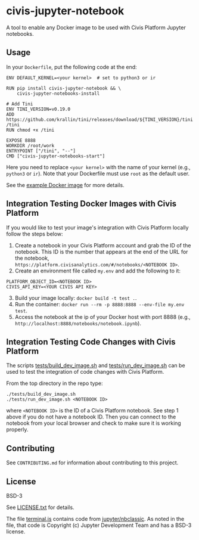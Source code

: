 civis-jupyter-notebook
======================

A tool to enable any Docker image to be used with Civis Platform Jupyter notebooks.

Usage
-----

In your `Dockerfile`, put the following code at the end:

```
ENV DEFAULT_KERNEL=<your kernel>  # set to python3 or ir

RUN pip install civis-jupyter-notebook && \
    civis-jupyter-notebooks-install

# Add Tini
ENV TINI_VERSION=v0.19.0
ADD https://github.com/krallin/tini/releases/download/${TINI_VERSION}/tini /tini
RUN chmod +x /tini

EXPOSE 8888
WORKDIR /root/work
ENTRYPOINT ["/tini", "--"]
CMD ["civis-jupyter-notebooks-start"]
```

Here you need to replace `<your kernel>` with the name of your kernel (e.g.,
`python3` or `ir`). Note that your Dockerfile must use
`root` as the default user.

See the [example Docker image](example/Dockerfile) for more details.

Integration Testing Docker Images with Civis Platform
-----------------------------------------------------

If you would like to test your image's integration with Civis Platform locally follow the steps below:

1. Create a notebook in your Civis Platform account and grab the ID of the notebook. This ID is the number
   that appears at the end of the URL for the notebook, `https://platform.civisanalytics.com/#/notebooks/<NOTEBOOK ID>`.
2. Create an environment file called `my.env` and add the following to it:

```
PLATFORM_OBJECT_ID=<NOTEBOOK ID>
CIVIS_API_KEY=<YOUR CIVIS API KEY>
```

3. Build your image locally: `docker build -t test .`.
4. Run the container: `docker run --rm -p 8888:8888 --env-file my.env test`.
5. Access the notebook at the ip of your Docker host with port 8888 (e.g., `http://localhost:8888/notebooks/notebook.ipynb`).

Integration Testing Code Changes with Civis Platform
----------------------------------------------------

The scripts [tests/build_dev_image.sh](./tests/build_dev_image.sh) and [tests/run_dev_image.sh](./tests/run_dev_image.sh) can be used to test the
integration of code changes with Civis Platform.

From the top directory in the repo type:

```
./tests/build_dev_image.sh
./tests/run_dev_image.sh <NOTEBOOK ID>
```

where `<NOTEBOOK ID>` is the ID of a Civis Platform notebook. See step 1 above if you do not
have a notebook ID. Then you can connect to the notebook from your local browser and check
to make sure it is working properly.

Contributing
------------

See `CONTRIBUTING.md` for information about contributing to this project.

License
-------

BSD-3

See [LICENSE.txt](./LICENSE.txt) for details.

The file [terminal.js](./src/civis_jupyter_notebooks/assets/extensions/terminal.js) contains code from [jupyter/nbclassic](https://github.com/jupyter/nbclassic/blob/b6257e966f47951b49f661bd129de1fc794079c2/nbclassic/static/base/js/utils.js).
As noted in the file, that code is Copyright (c) Jupyter Development Team and has a BSD-3 license.

